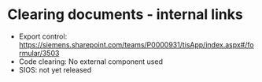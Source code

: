 # Clearing documents - internal links
- Export control: https://siemens.sharepoint.com/teams/P0000931/tisApp/index.aspx#/formular/3503
- Code clearing: No external component used
- SIOS: not yet released
